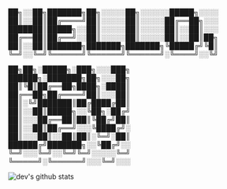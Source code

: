 <!-- ### Hi there 👋 -->

<!--
**dev-doshi/dev-doshi** is a ✨ _special_ ✨ repository because its `README.md` (this file) appears on your GitHub profile.

Here are some ideas to get you started:

- 🔭 I’m currently working on ...
- 🌱 I’m currently learning ...
- 👯 I’m looking to collaborate on ...
- 🤔 I’m looking for help with ...
- 💬 Ask me about ...
- 📫 How to reach me: ...
- 😄 Pronouns: ...
- ⚡ Fun fact: ...
-->


██╗░░██╗███████╗██╗░░░░░██╗░░░░░░█████╗░░░░  
██║░░██║██╔════╝██║░░░░░██║░░░░░██╔══██╗░░░  
███████║█████╗░░██║░░░░░██║░░░░░██║░░██║░░░  
██╔══██║██╔══╝░░██║░░░░░██║░░░░░██║░░██║██╗  
██║░░██║███████╗███████╗███████╗╚█████╔╝╚█║  
╚═╝░░╚═╝╚══════╝╚══════╝╚══════╝░╚════╝░░╚╝  

██╗██╗░█████╗░███╗░░░███╗  ██████╗░███████╗██╗░░░██╗
██║╚█║██╔══██╗████╗░████║  ██╔══██╗██╔════╝██║░░░██║
██║░╚╝███████║██╔████╔██║  ██║░░██║█████╗░░╚██╗░██╔╝
██║░░░██╔══██║██║╚██╔╝██║  ██║░░██║██╔══╝░░░╚████╔╝░
██║░░░██║░░██║██║░╚═╝░██║  ██████╔╝███████╗░░╚██╔╝░░
╚═╝░░░╚═╝░░╚═╝╚═╝░░░░░╚═╝  ╚═════╝░╚══════╝░░░╚═╝░░░

![dev's github stats](https://camo.githubusercontent.com/b5ffabba80795bd3425541d4d79042b35d4c55a06006cf47edab35d8096c80b8/68747470733a2f2f6769746875622d726561646d652d73746174732e76657263656c2e6170702f6170693f757365726e616d653d6465762d646f7368692673686f775f69636f6e733d74727565)
<!-- ![dev's most used languages](https://github-readme-stats.vercel.app/api/top-langs/?username=dev-doshi&layout=compact) -->



